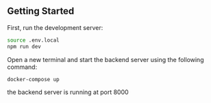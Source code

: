 ## Getting Started

First, run the development server:

```bash
source .env.local
npm run dev
```

Open a new terminal and start the backend server using the following command:

```bash
docker-compose up
```

the backend server is running at port 8000

